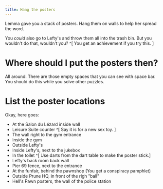 ```yaml
---
title: Hang the posters
---
```


Lemma gave you a stack of posters. Hang them on walls to help her spread the word.

You _could_ also go to Lefty's and throw them all into the trash bin. But you wouldn't do that, wouldn't you? ^[ You get an achievement if you try this. ]

# Where should I put the posters then?
All around. There are those empty spaces that you can see with space bar. You should do this while you solve other puzzles.

# List the poster locations
Okay, here goes:
 * At the Salon du Lézard inside wall
 * Leisure Suite counter ^[ Say it is for a new sex toy. ]
 * The wall right to the gym entrance
 * Inside the gym
 * Outside Lefty's
 * Inside Lefty's, next to the jukebox
 * In the toilet ^[ Use darts from the dart table to make the poster stick.]
 * Lefty's back room back wall
 * Pier 69 fence, next to the entrance
 * At the funfair, behind the pawnshop (You get a conspiracy pamphlet)
 * Outside Prune HQ, in front of the righ "ball"
 * Hell's Pawn posters, the wall of the police station
